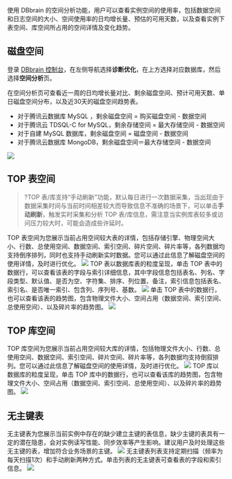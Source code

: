 使用 DBbrain 的空间分析功能，用户可以查看实例空间的使用率，包括数据空间和日志空间的大小、空间使用率的日均增长量、预估的可用天数，以及查看实例下表空间、库空间所占用的空间详情及变化趋势。

## 磁盘空间
登录 [DBbrain 控制台](https://console.cloud.tencent.com/dbbrain/slow-sql)，在左侧导航选择**诊断优化**，在上方选择对应数据库，然后选择**空间分析**页。

在空间分析页可查看近一周的日均增长量对比、剩余磁盘空间、预计可用天数、单日磁盘空间分布，以及近30天的磁盘空间趋势表。
- 对于腾讯云数据库 MySQL ，剩余磁盘空间 = 购买磁盘空间 - 数据空间 
- 对于腾讯云 TDSQL-C for MySQL，剩余存储空间 = 最大存储空间 - 数据空间
- 对于自建 MySQL 数据库，剩余磁盘空间 = 磁盘空间 - 数据空间
- 对于腾讯云数据库 MongoDB，剩余磁盘空间＝最大存储空间 - 数据空间

![](https://main.qcloudimg.com/raw/a3d6836fb9becb446b88af49b94e61ee.png)

## TOP 表空间
>?TOP 表/库支持“手动刷新”功能，默认每日进行一次数据采集，当出现由于数据采集时间与当前时间相差较大而导致信息不准确的场景下，可以单击**手动刷新**，触发实时采集和分析 TOP 表/库信息，需注意当实例库表较多或访问压力较大时，可能会造成些许延时。
>
TOP 表空间为您展示当前占用空间较大表的详情，包括存储引擎、物理空间大小、行数、总使用空间、数据空间、索引空间、碎片空间、碎片率等，各列数据均支持倒序排列，同时也支持手动刷新实时数据。您可以通过此信息了解磁盘空间的使用详情，及时进行优化。
![](https://main.qcloudimg.com/raw/092db54c9b6d97d3b6a4c7a4fa850fa1.png)
TOP 表以数据库表的粒度呈现，单击 TOP 表中的数据行，可以查看该表的字段与索引详细信息，其中字段信息包括表名、列名、字段类型、默认值、是否为空、字符集、排序、列位置、备注，索引信息包括表名、索引名、是否唯一索引、包含列、序列号、基数。
![](https://main.qcloudimg.com/raw/3226f6479cd684756802e9590a5d2c49.png)
单击 TOP 表中的数据行，也可以查看该表的趋势图，包含物理文件大小、空间占用（数据空间、索引空间、总使用空间）、以及碎片率的趋势图。
![](https://main.qcloudimg.com/raw/411afb0ed280ccf5311c70b9601e7977.png)

## TOP 库空间
TOP 库空间为您展示当前占用空间较大库的详情，包括物理文件大小、行数、总使用空间、数据空间、索引空间、碎片空间、碎片率等，各列数据均支持倒叙排列。您可以通过此信息了解磁盘空间的使用详情，及时进行优化。 
![](https://main.qcloudimg.com/raw/ac49241693a5c7f83d5cbf9ad22f249d.png)
TOP 库以数据库的粒度呈现，单击 TOP 库中的数据行，也可以查看该库的趋势图，包含物理文件大小、空间占用（数据空间、索引空间、总使用空间）、以及碎片率的趋势图。
![](https://main.qcloudimg.com/raw/3e4a7776b1d53c419de82a8ce92d73f7.png)

## 无主键表
无主键表为您展示当前实例中存在的缺少建立主键的表信息，缺少主键的表具有一定的潜在隐患，会对实例读写性能、同步效率等产生影响。建议用户及时处理这些无主键的表，增加符合业务场景的主键。
![](https://main.qcloudimg.com/raw/d73238a762828f09cb17f56032e4d120.png)
无主键表列表支持定期扫描（频率为每天扫描1次）和手动刷新两种方式。单击列表的无主键表可查看表的字段和索引信息。
![](https://main.qcloudimg.com/raw/d13c0ce8b223052d7c27e52ee353ab2e.png)
